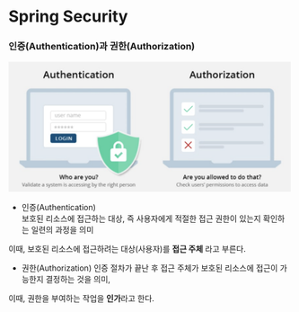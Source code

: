 # Spring Security
### 인증(Authentication)과 권한(Authorization)
<img src="img/authentication.png">

- 인증(Authentication)   
보호된 리소스에 접근하는 대상, 즉 사용자에게 적절한 접근 권한이 있는지 확인하는 일련의 과정을 의미

이때, 보호된 리소스에 접근하려는 대상(사용자)를 **접근 주체** 라고 부른다.

- 권한(Authorization)
인증 절차가 끝난 후 접근 주체가 보호된 리소스에 접근이 가능한지 결정하는 것을 의미,

이때, 권한을 부여하는 작업을 **인가**라고 한다.